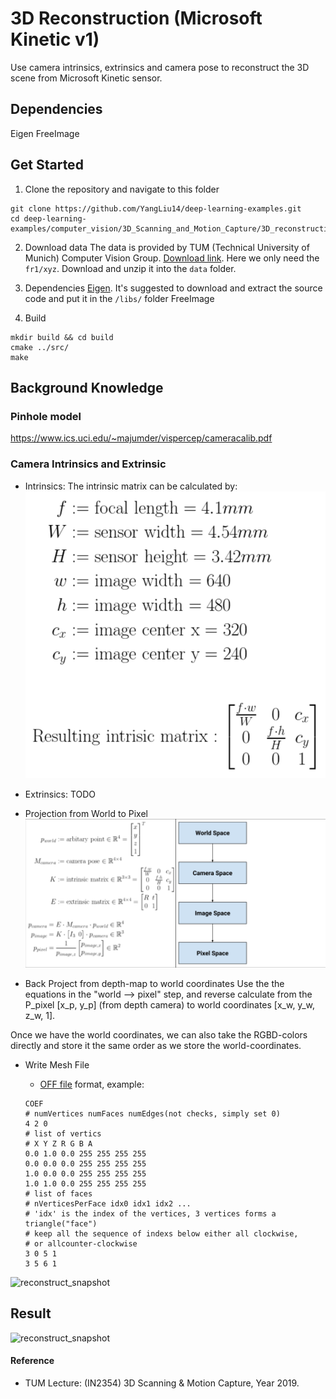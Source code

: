 # 3D Reconstruction (Microsoft Kinetic v1)
Use camera intrinsics, extrinsics and camera pose to reconstruct the 3D scene from Microsoft Kinetic sensor.

## Dependencies
Eigen
FreeImage

## Get Started
1. Clone the repository and navigate to this folder
```
git clone https://github.com/YangLiu14/deep-learning-examples.git
cd deep-learning-examples/computer_vision/3D_Scanning_and_Motion_Capture/3D_reconstruction/
```

2. Download data
The data is provided by TUM (Technical University of Munich) Computer Vision Group. [Download link](https://vision.in.tum.de/data/datasets/rgbd-dataset/download). Here we only need the `fr1/xyz`. Download and unzip it into the `data` folder.

3. Dependencies
[Eigen](https://eigen.tuxfamily.org/dox/GettingStarted.html). It's suggested to download and extract the source code and put it in the `/libs/` folder
FreeImage

4. Build
```
mkdir build && cd build
cmake ../src/
make 
```


## Background Knowledge

### Pinhole model
https://www.ics.uci.edu/~majumder/vispercep/cameracalib.pdf

### Camera Intrinsics and Extrinsic
- Intrinsics:
The intrinsic matrix can be calculated by:
![reconstruct_snapshot](img/intrinsic_matrix.png) <!-- .element height="50%" width="50%" -->

- Extrinsics:
TODO

- Projection from World to Pixel
![reconstruct_snapshot](img/word2pixel.png?raw=true "Projection from world to pixel") 


- Back Project from depth-map to world coordinates
Use the the equations in the "world --> pixel" step, and reverse calculate from the P_pixel [x_p, y_p] (from depth camera) to world coordinates [x_w, y_w, z_w, 1].

Once we have the world coordinates, we can also take the RGBD-colors directly and store it the same order as we store the world-coordinates.

- Write Mesh File
    - [OFF file](http://www.geomview.org/docs/html/OFF.html) format, example:
    
    ```
   COEF
   # numVertices numFaces numEdges(not checks, simply set 0)
   4 2 0
   # list of vertics
   # X Y Z R G B A
   0.0 1.0 0.0 255 255 255 255
   0.0 0.0 0.0 255 255 255 255
   1.0 0.0 0.0 255 255 255 255
   1.0 1.0 0.0 255 255 255 255
   # list of faces
   # nVerticesPerFace idx0 idx1 idx2 ... 
   # 'idx' is the index of the vertices, 3 vertices forms a triangle("face")
   # keep all the sequence of indexs below either all clockwise, 
   # or allcounter-clockwise
   3 0 5 1
   3 5 6 1
  ```
 ![reconstruct_snapshot](img/mesh_structure.png?raw=true "mesh structure")


## Result
![reconstruct_snapshot](img/reconstruct_snapshot.png?raw=true "3D Reconstruction")



#### Reference
- TUM Lecture: (IN2354) 3D Scanning & Motion Capture, Year 2019.


